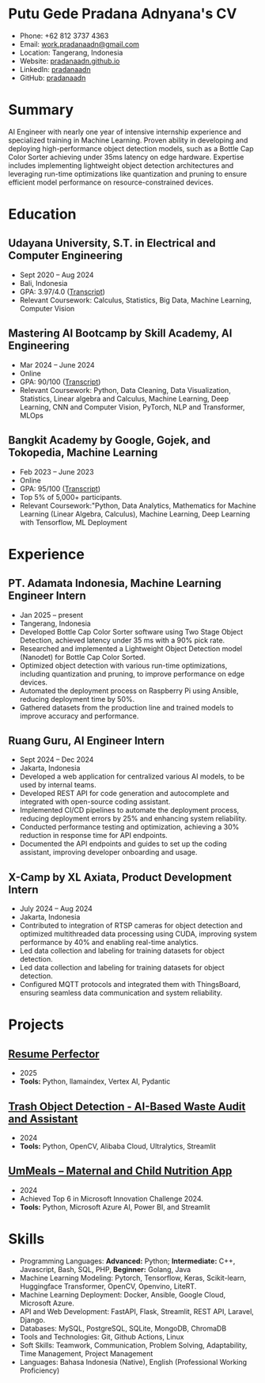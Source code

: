 # Putu Gede Pradana Adnyana's CV

- Phone: +62 812 3737 4363
- Email: [work.pradanaadn@gmail.com](mailto:work.pradanaadn@gmail.com)
- Location: Tangerang, Indonesia
- Website: [pradanaadn.github.io](https://pradanaadn.github.io/)
- LinkedIn: [pradanaadn](https://linkedin.com/in/pradanaadn)
- GitHub: [pradanaadn](https://github.com/pradanaadn)


# Summary

AI Engineer with nearly one year of intensive internship experience and specialized training in Machine Learning. Proven ability in developing and deploying high-performance object detection models, such as a Bottle Cap Color Sorter achieving under 35ms latency on edge hardware. Expertise includes implementing lightweight object detection architectures and leveraging run-time optimizations like quantization and pruning to ensure efficient model performance on resource-constrained devices.

# Education

## Udayana University, S.T. in Electrical and Computer Engineering

- Sept 2020 – Aug 2024
- Bali, Indonesia
- GPA: 3.97/4.0 ([Transcript](https://drive.google.com/file/d/1pP8v7Sbi2i_VDCOLNyjXUbzSdkNwGF2a/view?usp=sharing))
- Relevant Coursework: Calculus, Statistics, Big Data, Machine Learning, Computer Vision

## Mastering AI Bootcamp by Skill Academy, AI Engineering

- Mar 2024 – June 2024
- Online
- GPA: 90/100 ([Transcript](https://drive.google.com/file/d/1zavbSHSpPOePGauqHs-WYxpkUhOqOrRa/view?usp=sharing))
- Relevant Coursework: Python, Data Cleaning, Data Visualization, Statistics, Linear algebra and Calculus, Machine Learning, Deep Learning, CNN and Computer Vision, PyTorch, NLP and Transformer, MLOps

## Bangkit Academy by Google, Gojek, and Tokopedia, Machine Learning

- Feb 2023 – June 2023
- Online
- GPA: 95/100 ([Transcript](https://drive.google.com/file/d/1JOm2b6ws9PepLZTCV8uZDdDENN64KT7d/view?usp=sharing))
- Top 5% of 5,000+ participants.
- Relevant Coursework:"Python, Data Analytics, Mathematics for Machine Learning (Linear Algebra, Calculus), Machine Learning, Deep Learning with Tensorflow, ML Deployment

# Experience

## PT. Adamata Indonesia, Machine Learning Engineer Intern

- Jan 2025 – present
- Tangerang, Indonesia
- Developed Bottle Cap Color Sorter software using Two Stage Object Detection, achieved latency under 35 ms with a 90% pick rate.
- Researched and implemented a Lightweight Object Detection model (Nanodet) for Bottle Cap Color Sorted.
- Optimized object detection with various run-time optimizations, including quantization and pruning, to improve performance on edge devices.
- Automated the deployment process on Raspberry Pi using Ansible, reducing deployment time by 50%.
- Gathered datasets from the production line and trained models to improve accuracy and performance.

## Ruang Guru, AI Engineer Intern

- Sept 2024 – Dec 2024
- Jakarta, Indonesia
- Developed a web application for centralized various AI models, to be used by internal teams.
- Developed REST API for code generation and autocomplete and integrated with open-source coding assistant.
- Implemented CI/CD pipelines to automate the deployment process, reducing deployment errors by 25% and enhancing system reliability.
- Conducted performance testing and optimization, achieving a 30% reduction in response time for API endpoints.
- Documented the API endpoints and guides to set up the coding assistant, improving developer onboarding and usage.

## X-Camp by XL Axiata, Product Development Intern

- July 2024 – Aug 2024
- Jakarta, Indonesia
- Contributed to integration of RTSP cameras for object detection and optimized multithreaded data processing using CUDA, improving system performance by 40% and enabling real-time analytics.
- Led data collection and labeling for training datasets for object detection.
- Led data collection and labeling for training datasets for object detection.
- Configured MQTT protocols and integrated them with ThingsBoard, ensuring seamless data communication and system reliability.

# Projects

## [Resume Perfector](https://github.com/pradanaadn/cv-perfector)

- 2025
- **Tools:** Python, llamaindex, Vertex AI, Pydantic

## [Trash Object Detection - AI-Based Waste Audit and Assistant](https://pitch.com/v/mangorenai-x6n96f)

- 2024
- **Tools:** Python, OpenCV, Alibaba Cloud, Ultralytics, Streamlit

## [UmMeals – Maternal and Child Nutrition App](https://www.linkedin.com/posts/pradanaadn_ummeals-deck-activity-7223282999407099904-g2PD/?utm_source=share&utm_medium=member_desktop)

- 2024
- Achieved Top 6 in Microsoft Innovation Challenge 2024.
- **Tools:** Python, Microsoft Azure AI, Power BI, and Streamlit

# Skills

- Programming Languages: **Advanced:** Python; **Intermediate:** C++, Javascript, Bash, SQL, PHP, **Beginner:** Golang, Java
- Machine Learning Modeling: Pytorch, Tensorflow, Keras, Scikit-learn, Huggingface Transformer, OpenCV, Openvino, LiteRT.
- Machine Learning Deployment: Docker, Ansible, Google Cloud, Microsoft Azure.
- API and Web Development: FastAPI, Flask, Streamlit, REST API, Laravel, Django.
- Databases: MySQL, PostgreSQL, SQLite, MongoDB, ChromaDB
- Tools and Technologies: Git, Github Actions, Linux
- Soft Skills: Teamwork, Communication, Problem Solving, Adaptability, Time Management, Project Management
- Languages: Bahasa Indonesia (Native), English (Professional Working Proficiency)
